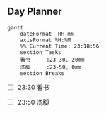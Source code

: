 ## Day Planner
```mermaid
gantt
    dateFormat  HH-mm
    axisFormat %H:%M
    %% Current Time: 23:18:56
    section Tasks
    看书     :23-30, 20mm
    洗脚     :23-50, 0mm
    section Breaks

```

- [ ] 23:30 看书
- [ ] 23:50 洗脚

